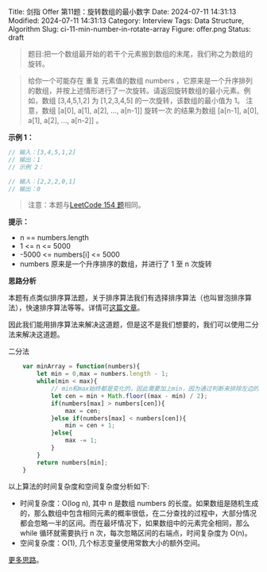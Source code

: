 Title: 剑指 Offer 第11题：旋转数组的最小数字
Date: 2024-07-11 14:31:13
Modified: 2024-07-11 14:31:13
Category: Interview
Tags: Data Structure, Algorithm
Slug: ci-11-min-number-in-rotate-array
Figure: offer.png
Status: draft

> 题目:把一个数组最开始的若干个元素搬到数组的末尾，我们称之为数组的旋转。

> 给你一个可能存在 重复 元素值的数组 numbers ，它原来是一个升序排列的数组，并按上述情形进行了一次旋转。请返回旋转数组的最小元素。例如，数组 [3,4,5,1,2] 为 [1,2,3,4,5] 的一次旋转，该数组的最小值为 1。   注意，数组 [a[0], a[1], a[2], ..., a[n-1]] 旋转一次 的结果为数组 [a[n-1], a[0], a[1], a[2], ..., a[n-2]] 。

**示例 1：**

```javascript
// 输入：[3,4,5,1,2]
// 输出：1
// 示例 2：

// 输入：[2,2,2,0,1]
// 输出：0
```

> 注意：本题与[LeetCode 154 题](https://leetcode-cn.com/problems/find-minimum-in-rotated-sorted-array-ii/)相同。

**提示：**

- n == numbers.length
- 1 <= n <= 5000
- -5000 <= numbers[i] <= 5000
- numbers 原来是一个升序排序的数组，并进行了 1 至 n 次旋转

**思路分析**

本题有点类似排序算法题，关于排序算法我们有选择排序算法（也叫冒泡排序算法），快速排序算法等等。详情可[这篇文章](https://segmentfault.com/a/1190000018233346)。

因此我们能用排序算法来解决这道题，但是这不是我们想要的，我们可以使用二分法来解决这道题。

二分法

```javascript
    var minArray = function(numbers){
        let min = 0,max = numbers.length - 1;
        while(min < max){
            // min和max始终都是变化的，因此需要加上min，因为通过判断来排除左边的还是右边的元素，比中间值大的就都可以排除掉
            let cen = min + Math.floor((max - min) / 2);
            if(numbers[max] > numbers[cen]){
                max = cen;
            }else if(numbers[max] < numbers[cen]){
                min = cen + 1;
            }else{
                max -= 1;
            }
        }
        return numbers[min];
    }
```
以上算法的时间复杂度和空间复杂度分析如下:

- 时间复杂度：O(log n), 其中 n 是数组 numbers 的长度。如果数组是随机生成的，那么数组中包含相同元素的概率很低，在二分查找的过程中，大部分情况都会忽略一半的区间。而在最坏情况下，如果数组中的元素完全相同，那么 while 循环就需要执行 n 次，每次忽略区间的右端点，时间复杂度为 O(n)。
- 空间复杂度：O(1), 几个标志变量使用常数大小的额外空间。

[更多思路](https://leetcode.cn/problems/xuan-zhuan-shu-zu-de-zui-xiao-shu-zi-lcof/solution/xuan-zhuan-shu-zu-de-zui-xiao-shu-zi-by-leetcode-s/)。
